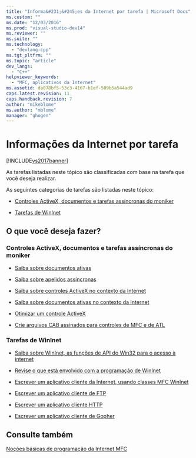 ```yaml
---
title: "Informa&#231;&#245;es da Internet por tarefa | Microsoft Docs"
ms.custom: ""
ms.date: "12/03/2016"
ms.prod: "visual-studio-dev14"
ms.reviewer: ""
ms.suite: ""
ms.technology: 
  - "devlang-cpp"
ms.tgt_pltfrm: ""
ms.topic: "article"
dev_langs: 
  - "C++"
helpviewer_keywords: 
  - "MFC, aplicativos da Internet"
ms.assetid: da078bf5-53c3-4167-b1ef-509b5a544ad9
caps.latest.revision: 11
caps.handback.revision: 7
author: "mikeblome"
ms.author: "mblome"
manager: "ghogen"
---
```

# Informa&#231;&#245;es da Internet por tarefa
[!INCLUDE[vs2017banner](../assembler/inline/includes/vs2017banner.md)]

As tarefas listadas neste tópico são classificadas com base na tarefa que você deseja realizar.  
  
 As seguintes categorias de tarefas são listadas neste tópico:  
  
-   [Controles ActiveX, documentos e tarefas assíncronas do moniker](#_core_activex_controls.2c_.documents_and_asynchronous_moniker_tasks)  
  
-   [Tarefas de WinInet](#_core_wininet_tasks)  
  
## O que você deseja fazer?  
  
###  <a name="_core_activex_controls.2c_.documents_and_asynchronous_moniker_tasks"></a> Controles ActiveX, documentos e tarefas assíncronas do moniker  
  
-   [Saiba sobre documentos ativas](../Topic/Active%20Documents%20on%20the%20Internet.md)  
  
-   [Saiba sobre apelidos assíncronas](../mfc/asynchronous-monikers-on-the-internet.md)  
  
-   [Saiba sobre controles ActiveX no contexto da Internet](../mfc/activex-controls-on-the-internet.md)  
  
-   [Saiba sobre documentos ativas no contexto da Internet](../Topic/Active%20Documents%20on%20the%20Internet.md)  
  
-   [Otimizar um controle ActiveX](../mfc/mfc-activex-controls-optimization.md)  
  
-   [Crie arquivos CAB assinados para controles de MFC e de ATL](http://msdn.microsoft.com/pt-br/14e50724-2505-4258-ae6b-326b706de409)  
  
###  <a name="_core_wininet_tasks"></a> Tarefas de WinInet  
  
-   [Saiba sobre WinInet, as funções de API do Win32 para o acesso à internet](../mfc/wininet-basics.md)  
  
-   [Revise o que está envolvido com a programação de WinInet](../mfc/win32-internet-extensions-wininet.md)  
  
-   [Escrever um aplicativo cliente da Internet, usando classes MFC WinInet](../mfc/writing-an-internet-client-application-using-mfc-wininet-classes.md)  
  
-   [Escrever um aplicativo cliente de FTP](../mfc/steps-in-a-typical-ftp-client-application.md)  
  
-   [Escrever um aplicativo cliente HTTP](../mfc/steps-in-a-typical-http-client-application.md)  
  
-   [Escrever um aplicativo cliente de Gopher](../mfc/steps-in-a-typical-gopher-client-application.md)  
  
## Consulte também  
 [Noções básicas de programação da Internet MFC](../mfc/mfc-internet-programming-basics.md)
